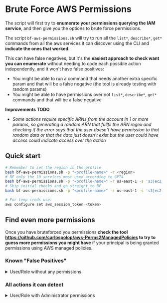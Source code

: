 # Brute Force AWS Permissions

The script will first try to **enumerate your permissions querying the IAM service**, and then give you the options to brute force permissions.

The script `bf-aws-permissions.sh` will try to run all the `list*`, `describe*`, `get*` commands from all the aws services it can discover using the CLI and **indicate the ones that worked**.

This can have false negatives, but it's the **easiest approach to check want you can enumerate** without needing to code each possible action independently, and it won't have false positives:
- You might be able to run a command that needs another extra specific param and that will be a false negative (the tool is already testing with random params)
- You might be able to have permissions over not `list*`, `describe*`, `get*` commands and that will be a false negative

**Improvements TODO**
- *Some actions require specific ARNs from the account in 1 or more params, so generating a random ARN that fullfil the ARN regex and checking if the error says that the user doesn't have permission to that random data or that the data just doesn't exist but the user could have access could indicate access over the action*

## Quick start
```bash
# Remember to set the region in the profile
bash bf-aws-permissions.sh -p "<profile-name>" -r <region>
# BF only the 10 services most used according to GPT4
bash bf-aws-permissions.sh -p "<profile-name>" -r us-east-1 -s 's3|ec2|lambda|rds|sns|sqs|cloudwatch|cloudfront|iam|dynamodb'
# Skip initial checks and go straight to BF
bash bf-aws-permissions.sh -p "<profile-name>" -r us-east-1 -s 's3|ec2|lambda|rds|sns|sqs|cloudwatch|cloudfront|iam|dynamodb' -b

# For temp creds use:
aws configure set aws_session_token <token>
```

## Find even more permissions

Once you have bruteforced you permissions **check the tool https://github.com/carlospolop/aws-Perms2ManagedPolicies to try to guess more permissions you might have** if your principal is being granted permissions using AWS managed policies.

### Known "False Positives"

<details>
<summary>User/Role without any permissions</summary>

This tool detect as valid the following actions using a user/role without any permissions:

- `aws configure list`
- `aws configure list-profiles`
- `aws dynamodb describe-endpoints`
- `aws elasticbeanstalk describe-application-versions`
- `aws elasticbeanstalk describe-applications`
- `aws elasticbeanstalk describe-environments`
- `aws elasticbeanstalk describe-events`
- `aws elasticbeanstalk list-available-solution-stacks`
- `aws elasticbeanstalk list-platform-versions`
- `aws kinesis-video-archived-media get-dash-streaming-session-url`
- `aws kinesis-video-archived-media get-hls-streaming-session-url`
- `aws kinesis-video-archived-media list-fragments`
- `aws kinesis-video-signaling get-ice-server-config`
- `aws route53 get-geo-location`
- `aws route53 list-geo-locations`
- `aws sts get-caller-identity`
- `aws sts get-session-token` (only if a user, not a role)

</details>

### All actions it can detect

<details>
<summary>User/Role with Administrator permissions</summary>

This tool detect as valid the following actions using a user/role with admin permissions:

- `aws accessanalyzer list-analyzers`
- `aws accessanalyzer list-policy-generations`
- `aws account get-contact-information`
- `aws account list-regions`
- `aws acm get-account-configuration`
- `aws acm list-certificates`
- `aws acm-pca list-certificate-authorities`
- `aws amp list-workspaces`
- `aws amplify list-apps`
- `aws amplifybackend list-s3-buckets`
- `aws apigateway get-account`
- `aws apigateway get-api-keys`
- `aws apigateway get-client-certificates`
- `aws apigateway get-domain-names`
- `aws apigateway get-rest-apis`
- `aws apigateway get-sdk-types`
- `aws apigateway get-usage-plans`
- `aws apigateway get-vpc-links`
- `aws apigateway get-usage-plan-keys`
- `aws apigatewayv2 get-apis`
- `aws apigatewayv2 get-domain-names`
- `aws apigatewayv2 get-authorizers`
- `aws apigatewayv2 get-vpc-links`
- `aws appconfig list-applications`
- `aws appconfig list-deployment-strategies`
- `aws appconfig list-extension-associations`
- `aws appconfig list-extensions`
- `aws appfabric list-app-bundles`
- `aws appflow describe-connector-profiles`
- `aws appflow describe-connectors`
- `aws appflow list-connectors`
- `aws appflow list-flows`
- `aws appintegrations list-applications`
- `aws appintegrations list-data-integrations`
- `aws appintegrations list-event-integrations`
- `aws appintegrations list-data-integration-associations`
- `aws appintegrations list-event-integration-associations`
- `aws application-insights list-applications`
- `aws application-insights list-problems`
- `aws appmesh list-meshes`
- `aws apprunner list-auto-scaling-configurations`
- `aws apprunner list-connections`
- `aws apprunner list-observability-configurations`
- `aws apprunner list-services`
- `aws apprunner list-vpc-connectors`
- `aws apprunner list-vpc-ingress-connections`
- `aws appstream describe-app-block-builders`
- `aws appstream describe-app-blocks`
- `aws appstream describe-applications`
- `aws appstream describe-directory-configs`
- `aws appstream describe-fleets`
- `aws appstream describe-image-builders`
- `aws appstream describe-images`
- `aws appstream describe-stacks`
- `aws appstream describe-usage-report-subscriptions`
- `aws appstream describe-sessions`
- `aws appstream list-associated-fleets`
- `aws appstream list-associated-stacks`
- `aws appsync list-domain-names`
- `aws appsync list-graphql-apis`
- `aws arc-zonal-shift list-managed-resources`
- `aws arc-zonal-shift list-zonal-shifts`
- `aws athena list-application-dpu-sizes`
- `aws athena list-capacity-reservations`
- `aws athena list-data-catalogs`
- `aws athena list-engine-versions`
- `aws athena list-named-queries`
- `aws athena list-query-executions`
- `aws athena list-work-groups`
- `aws auditmanager get-account-status`
- `aws autoscaling describe-account-limits`
- `aws autoscaling describe-adjustment-types`
- `aws autoscaling describe-auto-scaling-groups`
- `aws autoscaling describe-auto-scaling-instances`
- `aws autoscaling describe-auto-scaling-notification-types`
- `aws autoscaling describe-launch-configurations`
- `aws autoscaling describe-lifecycle-hook-types`
- `aws autoscaling describe-metric-collection-types`
- `aws autoscaling describe-notification-configurations`
- `aws autoscaling describe-policies`
- `aws autoscaling describe-lifecycle-hooks`
- `aws autoscaling describe-scaling-activities`
- `aws autoscaling describe-scaling-process-types`
- `aws autoscaling describe-scheduled-actions`
- `aws autoscaling describe-tags`
- `aws autoscaling describe-termination-policy-types`
- `aws autoscaling-plans describe-scaling-plans`
- `aws backup describe-global-settings`
- `aws backup describe-region-settings`
- `aws backup get-supported-resource-types`
- `aws backup list-backup-jobs`
- `aws backup list-backup-plan-templates`
- `aws backup list-backup-plans`
- `aws backup list-backup-vaults`
- `aws backup list-copy-jobs`
- `aws backup list-frameworks`
- `aws backup list-legal-holds`
- `aws backup list-protected-resources`
- `aws backup list-report-jobs`
- `aws backup list-report-plans`
- `aws backup list-restore-jobs`
- `aws backup-gateway list-gateways`
- `aws backup-gateway list-hypervisors`
- `aws backup-gateway list-virtual-machines`
- `aws batch describe-compute-environments`
- `aws batch describe-job-definitions`
- `aws batch describe-job-queues`
- `aws batch list-scheduling-policies`
- `aws batch describe-jobs`
- `aws bedrock get-model-invocation-logging-configuration`
- `aws bedrock list-custom-models`
- `aws bedrock list-foundation-models`
- `aws bedrock list-model-customization-jobs`
- `aws bedrock list-provisioned-model-throughputs`
- `aws billingconductor list-account-associations`
- `aws billingconductor list-billing-group-cost-reports`
- `aws billingconductor list-billing-groups`
- `aws billingconductor list-custom-line-items`
- `aws billingconductor list-pricing-plans`
- `aws billingconductor list-pricing-rules`
- `aws ce get-anomaly-monitors`
- `aws ce get-anomaly-subscriptions`
- `aws ce list-cost-allocation-tags`
- `aws ce list-cost-category-definitions`
- `aws ce list-savings-plans-purchase-recommendation-generation`
- `aws chime get-global-settings`
- `aws chime get-phone-number-settings`
- `aws chime list-accounts`
- `aws chime list-phone-number-orders`
- `aws chime list-phone-numbers`
- `aws chime-sdk-identity list-app-instances`
- `aws chime-sdk-media-pipelines list-media-capture-pipelines`
- `aws chime-sdk-media-pipelines list-media-insights-pipeline-configurations`
- `aws chime-sdk-media-pipelines list-media-pipeline-kinesis-video-stream-pools`
- `aws chime-sdk-media-pipelines list-media-pipelines`
- `aws chime-sdk-messaging get-messaging-session-endpoint`
- `aws chime-sdk-voice get-global-settings`
- `aws chime-sdk-voice get-phone-number-settings`
- `aws chime-sdk-voice get-voice-connector-logging-configuration`
- `aws chime-sdk-voice list-available-voice-connector-regions`
- `aws chime-sdk-voice list-phone-number-orders`
- `aws chime-sdk-voice list-phone-numbers`
- `aws chime-sdk-voice list-sip-media-applications`
- `aws chime-sdk-voice list-sip-rules`
- `aws chime-sdk-voice list-voice-connector-groups`
- `aws chime-sdk-voice list-voice-connectors`
- `aws chime-sdk-voice list-voice-profile-domains`
- `aws cleanrooms list-collaborations`
- `aws cleanrooms list-configured-tables`
- `aws cleanrooms list-memberships`
- `aws cloud9 describe-environment-memberships`
- `aws cloud9 list-environments`
- `aws cloudcontrol list-resource-requests`
- `aws clouddirectory list-development-schema-arns`
- `aws clouddirectory list-directories`
- `aws clouddirectory list-managed-schema-arns`
- `aws clouddirectory list-published-schema-arns`
- `aws cloudformation describe-account-limits`
- `aws cloudformation describe-organizations-access`
- `aws cloudformation describe-stacks`
- `aws cloudformation list-exports`
- `aws cloudformation list-stack-sets`
- `aws cloudformation list-stacks`
- `aws cloudformation list-types`
- `aws cloudfront list-cache-policies`
- `aws cloudfront list-cloud-front-origin-access-identities`
- `aws cloudfront list-continuous-deployment-policies`
- `aws cloudfront list-distributions`
- `aws cloudfront list-field-level-encryption-configs`
- `aws cloudfront list-field-level-encryption-profiles`
- `aws cloudfront list-functions`
- `aws cloudfront list-key-groups`
- `aws cloudfront list-distributions-by-web-acl-id`
- `aws cloudfront list-origin-access-controls`
- `aws cloudfront list-origin-request-policies`
- `aws cloudfront list-public-keys`
- `aws cloudfront list-realtime-log-configs`
- `aws cloudfront list-response-headers-policies`
- `aws cloudfront list-streaming-distributions`
- `aws cloudhsmv2 describe-backups`
- `aws cloudhsmv2 describe-clusters`
- `aws cloudsearch describe-domains`
- `aws cloudsearch list-domain-names`
- `aws cloudtrail describe-trails`
- `aws cloudtrail list-channels`
- `aws cloudtrail list-event-data-stores`
- `aws cloudtrail list-imports`
- `aws cloudtrail list-public-keys`
- `aws cloudtrail list-trails`
- `aws cloudwatch describe-alarm-history`
- `aws cloudwatch describe-alarms`
- `aws cloudwatch describe-anomaly-detectors`
- `aws cloudwatch describe-insight-rules`
- `aws cloudwatch list-dashboards`
- `aws cloudwatch describe-alarms-for-metric`
- `aws cloudwatch list-metric-streams`
- `aws cloudwatch list-metrics`
- `aws codeartifact list-domains`
- `aws codeartifact list-repositories`
- `aws codebuild list-build-batches`
- `aws codebuild list-builds`
- `aws codebuild list-curated-environment-images`
- `aws codebuild list-projects`
- `aws codebuild list-report-groups`
- `aws codebuild list-reports`
- `aws codebuild list-shared-projects`
- `aws codebuild list-shared-report-groups`
- `aws codebuild list-source-credentials`
- `aws codecommit list-approval-rule-templates`
- `aws codecommit list-repositories`
- `aws codeguru-reviewer list-repository-associations`
- `aws codeguru-security get-account-configuration`
- `aws codeguru-security list-scans`
- `aws codeguruprofiler get-findings-report-account-summary`
- `aws codeguruprofiler list-profiling-groups`
- `aws codepipeline list-action-types`
- `aws codepipeline list-pipelines`
- `aws codepipeline list-webhooks`
- `aws codestar list-projects`
- `aws codestar list-user-profiles`
- `aws codestar-connections list-connections`
- `aws codestar-connections list-hosts`
- `aws codestar-notifications list-notification-rules`
- `aws codestar-notifications list-event-types`
- `aws codestar-notifications list-targets`
- `aws cognito-idp describe-user-pool-domain`
- `aws cognito-sync list-identity-pool-usage`
- `aws comprehend list-document-classification-jobs`
- `aws comprehend list-document-classifier-summaries`
- `aws comprehend list-document-classifiers`
- `aws comprehend list-dominant-language-detection-jobs`
- `aws comprehend list-endpoints`
- `aws comprehend list-entities-detection-jobs`
- `aws comprehend list-entity-recognizer-summaries`
- `aws comprehend list-entity-recognizers`
- `aws comprehend list-events-detection-jobs`
- `aws comprehend list-flywheels`
- `aws comprehend list-key-phrases-detection-jobs`
- `aws comprehend list-pii-entities-detection-jobs`
- `aws comprehend list-sentiment-detection-jobs`
- `aws comprehend list-targeted-sentiment-detection-jobs`
- `aws comprehend list-topics-detection-jobs`
- `aws comprehendmedical list-entities-detection-v2-jobs`
- `aws comprehendmedical list-icd10-cm-inference-jobs`
- `aws comprehendmedical list-phi-detection-jobs`
- `aws comprehendmedical list-rx-norm-inference-jobs`
- `aws comprehendmedical list-snomedct-inference-jobs`
- `aws compute-optimizer get-enrollment-status`
- `aws configservice describe-aggregation-authorizations`
- `aws configservice describe-compliance-by-config-rule`
- `aws configservice describe-config-rule-evaluation-status`
- `aws configservice describe-config-rules`
- `aws configservice describe-configuration-aggregators`
- `aws configservice describe-configuration-recorder-status`
- `aws configservice describe-configuration-recorders`
- `aws configservice describe-conformance-pack-status`
- `aws configservice describe-conformance-packs`
- `aws configservice describe-delivery-channel-status`
- `aws configservice describe-delivery-channels`
- `aws configservice describe-organization-config-rule-statuses`
- `aws configservice describe-organization-config-rules`
- `aws configservice describe-organization-conformance-pack-statuses`
- `aws configservice describe-compliance-by-resource`
- `aws configservice describe-organization-conformance-packs`
- `aws configservice describe-pending-aggregation-requests`
- `aws configservice describe-retention-configurations`
- `aws configservice describe-remediation-configurations`
- `aws configservice get-compliance-summary-by-config-rule`
- `aws configservice get-compliance-summary-by-resource-type`
- `aws configservice get-discovered-resource-counts`
- `aws configservice get-status`
- `aws configservice list-conformance-pack-compliance-scores`
- `aws configservice list-resource-evaluations`
- `aws configservice list-stored-queries`
- `aws configservice list-discovered-resources`
- `aws configure list`
- `aws configure list-profiles`
- `aws connect list-instances`
- `aws connect list-phone-numbers-v2`
- `aws connect list-default-vocabularies`
- `aws connect list-traffic-distribution-groups`
- `aws connectcampaigns list-campaigns`
- `aws connectcampaigns get-campaign-state-batch`
- `aws connectcases list-domains`
- `aws cur describe-report-definitions`
- `aws customer-profiles list-domains`
- `aws customer-profiles list-profile-object-type-templates`
- `aws customer-profiles list-account-integrations`
- `aws databrew list-datasets`
- `aws databrew list-jobs`
- `aws databrew list-projects`
- `aws databrew list-recipes`
- `aws databrew list-rulesets`
- `aws databrew list-schedules`
- `aws databrew list-recipe-versions`
- `aws dataexchange list-data-sets`
- `aws dataexchange list-event-actions`
- `aws dataexchange list-jobs`
- `aws datapipeline list-pipelines`
- `aws datasync list-agents`
- `aws datasync list-discovery-jobs`
- `aws datasync list-locations`
- `aws datasync list-storage-systems`
- `aws datasync list-task-executions`
- `aws datasync list-tasks`
- `aws datazone list-domains`
- `aws dax describe-clusters`
- `aws dax describe-default-parameters`
- `aws dax describe-events`
- `aws dax describe-parameter-groups`
- `aws dax describe-subnet-groups`
- `aws deploy list-applications`
- `aws deploy list-deployment-configs`
- `aws deploy list-deployments`
- `aws deploy list-git-hub-account-token-names`
- `aws deploy list-on-premises-instances`
- `aws detective list-graphs`
- `aws detective list-invitations`
- `aws detective list-organization-admin-accounts`
- `aws devops-guru describe-account-health`
- `aws devops-guru list-monitored-resources`
- `aws devops-guru list-notification-channels`
- `aws devops-guru list-recommendations`
- `aws directconnect describe-connections`
- `aws directconnect describe-customer-metadata`
- `aws directconnect describe-direct-connect-gateway-association-proposals`
- `aws directconnect describe-direct-connect-gateways`
- `aws directconnect describe-lags`
- `aws directconnect describe-locations`
- `aws directconnect describe-virtual-gateways`
- `aws directconnect describe-virtual-interfaces`
- `aws directconnect list-virtual-interface-test-history`
- `aws discovery describe-agents`
- `aws discovery describe-continuous-exports`
- `aws discovery describe-export-tasks`
- `aws discovery describe-import-tasks`
- `aws discovery describe-tags`
- `aws discovery get-discovery-summary`
- `aws dlm get-lifecycle-policies`
- `aws discovery list-server-neighbors`
- `aws dms describe-account-attributes`
- `aws dms describe-applicable-individual-assessments`
- `aws dms describe-certificates`
- `aws dms describe-connections`
- `aws dms describe-data-providers`
- `aws dms describe-endpoint-types`
- `aws dms describe-endpoints`
- `aws dms describe-engine-versions`
- `aws dms describe-event-categories`
- `aws dms describe-event-subscriptions`
- `aws dms describe-events`
- `aws dms describe-fleet-advisor-collectors`
- `aws dms describe-fleet-advisor-databases`
- `aws dms describe-fleet-advisor-lsa-analysis`
- `aws dms describe-fleet-advisor-schema-object-summary`
- `aws dms describe-fleet-advisor-schemas`
- `aws dms describe-instance-profiles`
- `aws dms describe-migration-projects`
- `aws dms describe-pending-maintenance-actions`
- `aws dms describe-recommendation-limitations`
- `aws dms describe-recommendations`
- `aws dms describe-replication-configs`
- `aws dms describe-orderable-replication-instances`
- `aws dms describe-replication-instances`
- `aws dms describe-replication-subnet-groups`
- `aws dms describe-replication-task-assessment-runs`
- `aws dms describe-replication-task-individual-assessments`
- `aws dms describe-replication-tasks`
- `aws dms describe-replications`
- `aws docdb describe-certificates`
- `aws docdb describe-db-cluster-parameter-groups`
- `aws docdb describe-db-cluster-snapshots`
- `aws docdb describe-db-clusters`
- `aws docdb describe-db-instances`
- `aws docdb describe-db-subnet-groups`
- `aws docdb describe-event-categories`
- `aws docdb describe-event-subscriptions`
- `aws docdb describe-events`
- `aws docdb describe-global-clusters`
- `aws docdb describe-pending-maintenance-actions`
- `aws docdb-elastic list-cluster-snapshots`
- `aws docdb-elastic list-clusters`
- `aws docdb describe-db-engine-versions`
- `aws ds describe-directories`
- `aws ds describe-event-topics`
- `aws ds describe-snapshots`
- `aws ds describe-trusts`
- `aws ds get-directory-limits`
- `aws ds list-log-subscriptions`
- `aws dynamodb describe-endpoints`
- `aws dynamodb describe-limits`
- `aws dynamodb list-backups`
- `aws dynamodb list-contributor-insights`
- `aws dynamodb list-exports`
- `aws dynamodb list-global-tables`
- `aws dynamodb list-imports`
- `aws dynamodb list-tables`
- `aws dynamodbstreams list-streams`
- `aws ec2 describe-account-attributes`
- `aws ec2 describe-address-transfers`
- `aws ec2 describe-addresses`
- `aws ec2 describe-addresses-attribute`
- `aws ec2 describe-aggregate-id-format`
- `aws ec2 describe-availability-zones`
- `aws ec2 describe-aws-network-performance-metric-subscriptions`
- `aws ec2 describe-bundle-tasks`
- `aws ec2 describe-capacity-reservation-fleets`
- `aws ec2 describe-capacity-reservations`
- `aws ec2 describe-carrier-gateways`
- `aws ec2 describe-classic-link-instances`
- `aws ec2 describe-client-vpn-endpoints`
- `aws ec2 describe-coip-pools`
- `aws ec2 describe-conversion-tasks`
- `aws ec2 describe-customer-gateways`
- `aws ec2 describe-dhcp-options`
- `aws ec2 describe-egress-only-internet-gateways`
- `aws ec2 describe-export-image-tasks`
- `aws ec2 describe-export-tasks`
- `aws ec2 describe-fast-launch-images`
- `aws ec2 describe-fast-snapshot-restores`
- `aws ec2 describe-fleets`
- `aws ec2 describe-flow-logs`
- `aws ec2 describe-host-reservations`
- `aws ec2 describe-hosts`
- `aws ec2 describe-iam-instance-profile-associations`
- `aws ec2 describe-id-format`
- `aws ec2 describe-host-reservation-offerings`
- `aws ec2 describe-import-image-tasks`
- `aws ec2 describe-import-snapshot-tasks`
- `aws ec2 describe-instance-connect-endpoints`
- `aws ec2 describe-instance-credit-specifications`
- `aws ec2 describe-instance-event-notification-attributes`
- `aws ec2 describe-instance-event-windows`
- `aws ec2 describe-instance-status`
- `aws ec2 describe-instances`
- `aws ec2 describe-internet-gateways`
- `aws ec2 describe-ipam-pools`
- `aws ec2 describe-instance-type-offerings`
- `aws ec2 describe-ipam-resource-discoveries`
- `aws ec2 describe-ipam-resource-discovery-associations`
- `aws ec2 describe-ipam-scopes`
- `aws ec2 describe-ipams`
- `aws ec2 describe-ipv6-pools`
- `aws ec2 describe-key-pairs`
- `aws ec2 describe-launch-templates`
- `aws ec2 describe-local-gateway-route-table-virtual-interface-group-associations`
- `aws ec2 describe-local-gateway-route-table-vpc-associations`
- `aws ec2 describe-local-gateway-route-tables`
- `aws ec2 describe-local-gateway-virtual-interface-groups`
- `aws ec2 describe-local-gateway-virtual-interfaces`
- `aws ec2 describe-local-gateways`
- `aws ec2 describe-managed-prefix-lists`
- `aws ec2 describe-moving-addresses`
- `aws ec2 describe-nat-gateways`
- `aws ec2 describe-network-acls`
- `aws ec2 describe-network-insights-access-scope-analyses`
- `aws ec2 describe-network-insights-access-scopes`
- `aws ec2 describe-network-insights-analyses`
- `aws ec2 describe-network-insights-paths`
- `aws ec2 describe-network-interface-permissions`
- `aws ec2 describe-network-interfaces`
- `aws ec2 describe-placement-groups`
- `aws ec2 describe-prefix-lists`
- `aws ec2 describe-principal-id-format`
- `aws ec2 describe-public-ipv4-pools`
- `aws ec2 describe-fpga-images`
- `aws ec2 describe-regions`
- `aws ec2 describe-reserved-instances`
- `aws ec2 describe-replace-root-volume-tasks`
- `aws ec2 describe-reserved-instances-modifications`
- `aws ec2 describe-route-tables`
- `aws ec2 describe-instance-types`
- `aws ec2 describe-scheduled-instances`
- `aws ec2 describe-security-groups`
- `aws ec2 describe-security-group-rules`
- `aws ec2 describe-snapshot-tier-status`
- `aws ec2 describe-spot-fleet-requests`
- `aws ec2 describe-spot-instance-requests`
- `aws ec2 describe-store-image-tasks`
- `aws ec2 describe-subnets`
- `aws ec2 describe-tags`
- `aws ec2 describe-traffic-mirror-filters`
- `aws ec2 describe-traffic-mirror-sessions`
- `aws ec2 describe-traffic-mirror-targets`
- `aws ec2 describe-transit-gateway-attachments`
- `aws ec2 describe-transit-gateway-connect-peers`
- `aws ec2 describe-transit-gateway-connects`
- `aws ec2 describe-transit-gateway-multicast-domains`
- `aws ec2 describe-transit-gateway-peering-attachments`
- `aws ec2 describe-transit-gateway-policy-tables`
- `aws ec2 describe-transit-gateway-route-table-announcements`
- `aws ec2 describe-transit-gateway-route-tables`
- `aws ec2 describe-transit-gateway-vpc-attachments`
- `aws ec2 describe-transit-gateways`
- `aws ec2 describe-verified-access-endpoints`
- `aws ec2 describe-verified-access-groups`
- `aws ec2 describe-verified-access-instance-logging-configurations`
- `aws ec2 describe-verified-access-instances`
- `aws ec2 describe-verified-access-trust-providers`
- `aws ec2 describe-volume-status`
- `aws ec2 describe-volumes`
- `aws ec2 describe-volumes-modifications`
- `aws ec2 describe-vpc-classic-link`
- `aws ec2 describe-vpc-classic-link-dns-support`
- `aws ec2 describe-vpc-endpoint-connection-notifications`
- `aws ec2 describe-vpc-endpoint-connections`
- `aws ec2 describe-vpc-endpoint-service-configurations`
- `aws ec2 describe-vpc-endpoints`
- `aws ec2 describe-vpc-peering-connections`
- `aws ec2 describe-vpcs`
- `aws ec2 describe-vpn-connections`
- `aws ec2 describe-vpn-gateways`
- `aws ec2 get-ebs-default-kms-key-id`
- `aws ec2 get-ebs-encryption-by-default`
- `aws ec2 get-image-block-public-access-state`
- `aws ec2 describe-vpc-endpoint-services`
- `aws ec2 get-serial-console-access-status`
- `aws ec2 get-vpn-connection-device-types`
- `aws ec2 list-images-in-recycle-bin`
- `aws ec2 list-snapshots-in-recycle-bin`
- `aws ecr describe-pull-through-cache-rules`
- `aws ecr describe-registry`
- `aws ecr describe-repositories`
- `aws ecr get-authorization-token`
- `aws ecr get-login-password`
- `aws ecr get-registry-scanning-configuration`
- `aws ecr-public describe-registries`
- `aws ecr-public describe-repositories`
- `aws ecr-public get-authorization-token`
- `aws ecr-public get-login-password`
- `aws ecr-public get-registry-catalog-data`
- `aws ecs describe-capacity-providers`
- `aws ecs describe-clusters`
- `aws ecs list-account-settings`
- `aws ecs list-clusters`
- `aws ecs list-task-definition-families`
- `aws ecs list-task-definitions`
- `aws efs describe-access-points`
- `aws efs describe-account-preferences`
- `aws efs describe-file-systems`
- `aws eks describe-addon-versions`
- `aws eks list-clusters`
- `aws elastic-inference describe-accelerator-types`
- `aws elastic-inference describe-accelerators`
- `aws elasticache describe-cache-clusters`
- `aws elasticache describe-cache-engine-versions`
- `aws elasticache describe-cache-parameter-groups`
- `aws elasticache describe-cache-subnet-groups`
- `aws elasticache describe-events`
- `aws elasticache describe-global-replication-groups`
- `aws elasticache describe-replication-groups`
- `aws elasticache describe-reserved-cache-nodes`
- `aws elasticache describe-service-updates`
- `aws elasticache describe-snapshots`
- `aws elasticache describe-update-actions`
- `aws elasticache describe-user-groups`
- `aws elasticache describe-users`
- `aws elasticbeanstalk describe-account-attributes`
- `aws elasticbeanstalk describe-application-versions`
- `aws elasticbeanstalk describe-applications`
- `aws elasticbeanstalk describe-environments`
- `aws elasticbeanstalk describe-events`
- `aws elasticache describe-reserved-cache-nodes-offerings`
- `aws elasticbeanstalk list-available-solution-stacks`
- `aws elasticbeanstalk list-platform-branches`
- `aws elasticbeanstalk list-platform-versions`
- `aws elastictranscoder list-pipelines`
- `aws elastictranscoder list-presets`
- `aws elb describe-account-limits`
- `aws elb describe-load-balancer-policy-types`
- `aws elb describe-load-balancers`
- `aws elb describe-load-balancer-policies`
- `aws elbv2 describe-account-limits`
- `aws elbv2 describe-load-balancers`
- `aws elbv2 describe-ssl-policies`
- `aws elbv2 describe-target-groups`
- `aws emr get-block-public-access-configuration`
- `aws emr list-clusters`
- `aws emr list-notebook-executions`
- `aws emr list-release-labels`
- `aws emr list-security-configurations`
- `aws emr list-studio-session-mappings`
- `aws emr list-studios`
- `aws emr-containers list-job-templates`
- `aws emr-containers list-virtual-clusters`
- `aws emr-serverless list-applications`
- `aws entityresolution list-id-mapping-workflows`
- `aws entityresolution list-matching-workflows`
- `aws entityresolution list-provider-services`
- `aws entityresolution list-schema-mappings`
- `aws es describe-inbound-cross-cluster-search-connections`
- `aws es describe-outbound-cross-cluster-search-connections`
- `aws es describe-packages`
- `aws es describe-reserved-elasticsearch-instances`
- `aws es get-compatible-elasticsearch-versions`
- `aws es list-domain-names`
- `aws es describe-reserved-elasticsearch-instance-offerings`
- `aws es list-elasticsearch-versions`
- `aws es list-vpc-endpoints`
- `aws events describe-event-bus`
- `aws events list-api-destinations`
- `aws events list-archives`
- `aws events list-connections`
- `aws events list-endpoints`
- `aws events list-event-buses`
- `aws events list-event-sources`
- `aws events list-replays`
- `aws events list-rules`
- `aws evidently list-projects`
- `aws evidently list-segments`
- `aws evidently list-experiments`
- `aws evidently list-features`
- `aws evidently list-launches`
- `aws finspace list-environments`
- `aws finspace list-kx-environments`
- `aws firehose list-delivery-streams`
- `aws fis list-actions`
- `aws fis list-experiment-templates`
- `aws fis list-experiments`
- `aws fis list-target-resource-types`
- `aws forecast list-dataset-groups`
- `aws forecast list-dataset-import-jobs`
- `aws forecast list-datasets`
- `aws forecast list-explainabilities`
- `aws forecast list-explainability-exports`
- `aws forecast list-forecast-export-jobs`
- `aws forecast list-forecasts`
- `aws forecast list-monitors`
- `aws forecast list-predictor-backtest-export-jobs`
- `aws forecast list-predictors`
- `aws forecast list-what-if-analyses`
- `aws forecast list-what-if-forecast-exports`
- `aws forecast list-what-if-forecasts`
- `aws frauddetector describe-model-versions`
- `aws frauddetector get-batch-import-jobs`
- `aws frauddetector get-batch-prediction-jobs`
- `aws frauddetector get-detectors`
- `aws frauddetector get-entity-types`
- `aws frauddetector get-event-types`
- `aws frauddetector get-external-models`
- `aws frauddetector get-kms-encryption-key`
- `aws frauddetector get-labels`
- `aws frauddetector get-lists-metadata`
- `aws frauddetector get-models`
- `aws frauddetector get-outcomes`
- `aws frauddetector get-variables`
- `aws frauddetector list-event-predictions`
- `aws fsx describe-backups`
- `aws fsx describe-data-repository-associations`
- `aws fsx describe-data-repository-tasks`
- `aws fsx describe-file-caches`
- `aws fsx describe-file-systems`
- `aws fsx describe-snapshots`
- `aws fsx describe-storage-virtual-machines`
- `aws fsx describe-volumes`
- `aws gamelift describe-ec2-instance-limits`
- `aws gamelift describe-fleet-attributes`
- `aws gamelift describe-fleet-capacity`
- `aws gamelift describe-fleet-utilization`
- `aws gamelift describe-game-session-queues`
- `aws gamelift describe-matchmaking-configurations`
- `aws gamelift describe-matchmaking-rule-sets`
- `aws gamelift describe-vpc-peering-authorizations`
- `aws gamelift describe-vpc-peering-connections`
- `aws gamelift list-aliases`
- `aws gamelift list-builds`
- `aws gamelift list-fleets`
- `aws gamelift list-game-server-groups`
- `aws gamelift list-locations`
- `aws gamelift list-scripts`
- `aws glue get-catalog-import-status`
- `aws glue get-classifiers`
- `aws glue get-connections`
- `aws glue get-crawler-metrics`
- `aws glue get-crawlers`
- `aws glue get-data-catalog-encryption-settings`
- `aws glue get-databases`
- `aws glue get-dev-endpoints`
- `aws glue get-jobs`
- `aws glue get-ml-transforms`
- `aws glue get-resource-policies`
- `aws glue get-security-configurations`
- `aws glue get-triggers`
- `aws glue list-blueprints`
- `aws glue list-crawlers`
- `aws glue list-custom-entity-types`
- `aws glue get-user-defined-functions`
- `aws glue list-data-quality-results`
- `aws glue list-data-quality-rule-recommendation-runs`
- `aws glue list-data-quality-ruleset-evaluation-runs`
- `aws glue list-data-quality-rulesets`
- `aws glue list-dev-endpoints`
- `aws glue list-jobs`
- `aws glue list-ml-transforms`
- `aws glue list-registries`
- `aws glue list-schemas`
- `aws glue list-sessions`
- `aws glue list-triggers`
- `aws glue list-workflows`
- `aws grafana list-versions`
- `aws grafana list-workspaces`
- `aws greengrass get-group-certificate-configuration`
- `aws greengrass list-bulk-deployments`
- `aws greengrass list-connector-definitions`
- `aws greengrass list-core-definitions`
- `aws greengrass list-bulk-deployment-detailed-reports`
- `aws greengrass list-device-definitions`
- `aws greengrass list-function-definitions`
- `aws greengrass list-deployments`
- `aws greengrass list-groups`
- `aws greengrass list-logger-definitions`
- `aws greengrass list-resource-definitions`
- `aws greengrass list-subscription-definitions`
- `aws greengrassv2 list-components`
- `aws greengrassv2 list-core-devices`
- `aws greengrassv2 list-deployments`
- `aws greengrassv2 list-client-devices-associated-with-core-device`
- `aws greengrassv2 list-effective-deployments`
- `aws greengrassv2 list-installed-components`
- `aws groundstation list-configs`
- `aws groundstation list-dataflow-endpoint-groups`
- `aws groundstation list-ground-stations`
- `aws groundstation list-mission-profiles`
- `aws groundstation list-satellites`
- `aws guardduty get-invitations-count`
- `aws guardduty list-detectors`
- `aws guardduty list-invitations`
- `aws guardduty list-organization-admin-accounts`
- `aws healthlake list-fhir-datastores`
- `aws iam get-account-summary`
- `aws iam get-user`
- `aws iam list-access-keys`
- `aws iam list-account-aliases`
- `aws iam get-account-authorization-details`
- `aws iam list-groups`
- `aws iam list-instance-profiles`
- `aws iam list-mfa-devices`
- `aws iam list-open-id-connect-providers`
- `aws iam list-roles`
- `aws iam list-saml-providers`
- `aws iam list-policies`
- `aws iam list-server-certificates`
- `aws iam list-service-specific-credentials`
- `aws iam list-signing-certificates`
- `aws iam list-ssh-public-keys`
- `aws iam list-users`
- `aws iam list-virtual-mfa-devices`
- `aws imagebuilder list-components`
- `aws imagebuilder list-container-recipes`
- `aws imagebuilder list-distribution-configurations`
- `aws imagebuilder list-image-pipelines`
- `aws imagebuilder list-image-recipes`
- `aws imagebuilder list-image-scan-finding-aggregations`
- `aws imagebuilder list-image-scan-findings`
- `aws imagebuilder list-images`
- `aws imagebuilder list-infrastructure-configurations`
- `aws inspector describe-cross-account-access-role`
- `aws inspector describe-assessment-runs`
- `aws inspector describe-assessment-targets`
- `aws inspector describe-assessment-templates`
- `aws inspector describe-exclusions`
- `aws inspector describe-findings`
- `aws inspector describe-resource-groups`
- `aws inspector list-assessment-runs`
- `aws inspector describe-rules-packages`
- `aws inspector list-assessment-targets`
- `aws inspector list-assessment-templates`
- `aws inspector list-event-subscriptions`
- `aws inspector list-rules-packages`
- `aws inspector list-findings`
- `aws inspector2 get-ec2-deep-inspection-configuration`
- `aws inspector2 list-account-permissions`
- `aws inspector2 list-coverage`
- `aws inspector2 list-coverage-statistics`
- `aws inspector2 list-delegated-admin-accounts`
- `aws inspector2 list-filters`
- `aws inspector2 list-findings`
- `aws inspector2 list-members`
- `aws inspector2 list-usage-totals`
- `aws internetmonitor list-monitors`
- `aws internetmonitor list-health-events`
- `aws iot describe-account-audit-configuration`
- `aws iot describe-endpoint`
- `aws iot describe-event-configurations`
- `aws iot get-behavior-model-training-summaries`
- `aws iot get-indexing-configuration`
- `aws iot get-package-configuration`
- `aws iot get-registration-code`
- `aws iot list-active-violations`
- `aws iot list-audit-suppressions`
- `aws iot list-authorizers`
- `aws iot list-billing-groups`
- `aws iot list-ca-certificates`
- `aws iot list-certificates`
- `aws iot list-custom-metrics`
- `aws iot list-dimensions`
- `aws iot list-domain-configurations`
- `aws iot list-fleet-metrics`
- `aws iot list-indices`
- `aws iot list-job-templates`
- `aws iot list-jobs`
- `aws iot list-managed-job-templates`
- `aws iot list-mitigation-actions`
- `aws iot list-job-executions-for-thing`
- `aws iot list-ota-updates`
- `aws iot list-outgoing-certificates`
- `aws iot list-packages`
- `aws iot list-policies`
- `aws iot list-package-versions`
- `aws iot list-provisioning-templates`
- `aws iot list-role-aliases`
- `aws iot list-scheduled-audits`
- `aws iot list-security-profiles`
- `aws iot list-streams`
- `aws iot list-thing-groups`
- `aws iot list-thing-registration-tasks`
- `aws iot list-thing-types`
- `aws iot list-things`
- `aws iot list-topic-rule-destinations`
- `aws iot list-topic-rules`
- `aws iot-data list-retained-messages`
- `aws iot-data list-named-shadows-for-thing`
- `aws iotanalytics list-channels`
- `aws iotanalytics list-datasets`
- `aws iotanalytics list-datastores`
- `aws iotanalytics list-pipelines`
- `aws iotdeviceadvisor get-endpoint`
- `aws iotdeviceadvisor list-suite-definitions`
- `aws iotdeviceadvisor list-suite-runs`
- `aws iotevents list-alarm-models`
- `aws iotevents list-detector-models`
- `aws iotevents list-inputs`
- `aws iotfleethub list-applications`
- `aws iotfleetwise get-encryption-configuration`
- `aws iotfleetwise get-logging-options`
- `aws iotfleetwise list-campaigns`
- `aws iotfleetwise list-decoder-manifests`
- `aws iotfleetwise list-fleets`
- `aws iotfleetwise list-model-manifests`
- `aws iotfleetwise list-signal-catalogs`
- `aws iotfleetwise list-vehicles`
- `aws iotsecuretunneling list-tunnels`
- `aws iotsitewise describe-default-encryption-configuration`
- `aws iotsitewise describe-logging-options`
- `aws iotsitewise describe-storage-configuration`
- `aws iotsitewise list-asset-models`
- `aws iotsitewise list-bulk-import-jobs`
- `aws iotsitewise list-gateways`
- `aws iotsitewise list-portals`
- `aws iotsitewise list-time-series`
- `aws iottwinmaker get-pricing-plan`
- `aws iottwinmaker list-workspaces`
- `aws iottwinmaker list-sync-jobs`
- `aws iotwireless get-event-configuration-by-resource-types`
- `aws iotwireless get-log-levels-by-resource-types`
- `aws iotwireless get-service-endpoint`
- `aws iotwireless list-destinations`
- `aws iotwireless list-device-profiles`
- `aws iotwireless list-fuota-tasks`
- `aws iotwireless list-multicast-groups`
- `aws iotwireless list-network-analyzer-configurations`
- `aws iotwireless list-partner-accounts`
- `aws iotwireless list-service-profiles`
- `aws iotwireless list-wireless-device-import-tasks`
- `aws iotwireless list-wireless-devices`
- `aws iotwireless list-wireless-gateway-task-definitions`
- `aws iotwireless list-wireless-gateways`
- `aws ivs list-channels`
- `aws ivs list-playback-key-pairs`
- `aws ivs list-recording-configurations`
- `aws ivs list-streams`
- `aws ivs-realtime list-stages`
- `aws ivschat list-logging-configurations`
- `aws ivschat list-rooms`
- `aws kafka get-compatible-kafka-versions`
- `aws kafka list-clusters`
- `aws kafka list-clusters-v2`
- `aws kafka list-configurations`
- `aws kafka list-kafka-versions`
- `aws kafka list-replicators`
- `aws kafka list-vpc-connections`
- `aws kafkaconnect list-connectors`
- `aws kafkaconnect list-custom-plugins`
- `aws kafkaconnect list-worker-configurations`
- `aws kendra list-indices`
- `aws kendra-ranking list-rescore-execution-plans`
- `aws keyspaces list-keyspaces`
- `aws keyspaces list-tables`
- `aws kinesis describe-limits`
- `aws kinesis list-streams`
- `aws kinesis-video-archived-media get-dash-streaming-session-url`
- `aws kinesis-video-archived-media get-hls-streaming-session-url`
- `aws kinesis-video-archived-media list-fragments`
- `aws kinesis-video-signaling get-ice-server-config`
- `aws kinesisanalytics list-applications`
- `aws kinesisanalyticsv2 list-applications`
- `aws kinesisvideo list-signaling-channels`
- `aws kinesisvideo list-streams`
- `aws kms describe-custom-key-stores`
- `aws kms list-aliases`
- `aws kms list-keys`
- `aws lakeformation get-data-lake-settings`
- `aws lakeformation list-data-cells-filter`
- `aws lakeformation list-lf-tags`
- `aws lakeformation list-permissions`
- `aws lakeformation list-resources`
- `aws lakeformation list-transactions`
- `aws lakeformation list-table-storage-optimizers`
- `aws lambda get-account-settings`
- `aws lambda list-code-signing-configs`
- `aws lambda list-event-source-mappings`
- `aws lambda list-functions`
- `aws lambda list-layers`
- `aws lambda list-layer-versions`
- `aws lex-models get-bots`
- `aws lex-models get-bot-aliases`
- `aws lex-models get-builtin-intents`
- `aws lex-models get-builtin-slot-types`
- `aws lex-models get-bot-versions`
- `aws lex-models get-intents`
- `aws lex-models get-bot-channel-associations`
- `aws lex-models get-migrations`
- `aws lex-models get-slot-types`
- `aws lex-models get-intent-versions`
- `aws lex-models get-slot-type-versions`
- `aws lexv2-models list-bots`
- `aws lexv2-models list-exports`
- `aws lexv2-models list-imports`
- `aws lexv2-models list-test-executions`
- `aws lexv2-models list-test-sets`
- `aws license-manager-linux-subscriptions get-service-settings`
- `aws lightsail get-active-names`
- `aws lightsail get-alarms`
- `aws lightsail get-blueprints`
- `aws lightsail get-bucket-bundles`
- `aws lightsail get-buckets`
- `aws lightsail get-bundles`
- `aws lightsail get-certificates`
- `aws lightsail get-cloud-formation-stack-records`
- `aws lightsail get-contact-methods`
- `aws lightsail get-container-api-metadata`
- `aws lightsail get-container-service-powers`
- `aws lightsail get-container-services`
- `aws lightsail get-disk-snapshots`
- `aws lightsail get-disks`
- `aws lightsail get-distribution-bundles`
- `aws lightsail get-distributions`
- `aws lightsail get-domains`
- `aws lightsail get-export-snapshot-records`
- `aws lightsail get-instance-snapshots`
- `aws lightsail get-instances`
- `aws lightsail get-key-pairs`
- `aws lightsail get-load-balancer-tls-policies`
- `aws lightsail get-load-balancers`
- `aws lightsail get-operations`
- `aws lightsail get-regions`
- `aws lightsail get-relational-database-bundles`
- `aws lightsail get-relational-database-blueprints`
- `aws lightsail get-relational-database-snapshots`
- `aws lightsail get-relational-databases`
- `aws lightsail get-static-ips`
- `aws location list-geofence-collections`
- `aws location list-keys`
- `aws location list-maps`
- `aws location list-place-indexes`
- `aws location list-route-calculators`
- `aws location list-trackers`
- `aws logs describe-destinations`
- `aws logs describe-export-tasks`
- `aws logs describe-log-groups`
- `aws logs describe-metric-filters`
- `aws logs describe-queries`
- `aws logs describe-query-definitions`
- `aws logs describe-resource-policies`
- `aws lookoutequipment list-data-ingestion-jobs`
- `aws lookoutequipment list-datasets`
- `aws lookoutequipment list-inference-schedulers`
- `aws lookoutequipment list-label-groups`
- `aws lookoutequipment list-models`
- `aws lookoutequipment list-retraining-schedulers`
- `aws lookoutequipment list-inference-executions`
- `aws lookoutequipment list-labels`
- `aws lookoutequipment list-model-versions`
- `aws lookoutmetrics list-alerts`
- `aws lookoutmetrics list-anomaly-detectors`
- `aws lookoutmetrics list-metric-sets`
- `aws lookoutvision list-projects`
- `aws m2 get-signed-bluinsights-url`
- `aws m2 list-applications`
- `aws m2 list-engine-versions`
- `aws m2 list-environments`
- `aws macie2 get-invitations-count`
- `aws macie2 list-invitations`
- `aws macie2 list-organization-admin-accounts`
- `aws managedblockchain list-accessors`
- `aws managedblockchain list-invitations`
- `aws managedblockchain list-networks`
- `aws marketplace-entitlement get-entitlements`
- `aws mediaconnect list-bridges`
- `aws mediaconnect list-entitlements`
- `aws mediaconnect list-flows`
- `aws mediaconnect list-gateway-instances`
- `aws mediaconnect list-gateways`
- `aws mediaconnect list-offerings`
- `aws mediaconnect list-reservations`
- `aws mediaconvert describe-endpoints`
- `aws mediaconvert get-policy`
- `aws mediaconvert list-job-templates`
- `aws mediaconvert list-jobs`
- `aws mediaconvert list-presets`
- `aws mediaconvert list-queues`
- `aws medialive describe-account-configuration`
- `aws medialive list-channels`
- `aws medialive list-input-devices`
- `aws medialive list-input-security-groups`
- `aws medialive list-inputs`
- `aws medialive list-multiplexes`
- `aws medialive list-reservations`
- `aws medialive list-multiplex-programs`
- `aws medialive list-offerings`
- `aws mediapackage list-channels`
- `aws mediapackage list-harvest-jobs`
- `aws mediapackage list-origin-endpoints`
- `aws mediapackage-vod list-assets`
- `aws mediapackage-vod list-packaging-configurations`
- `aws mediapackage-vod list-packaging-groups`
- `aws mediapackagev2 list-channel-groups`
- `aws mediastore list-containers`
- `aws mediatailor list-channels`
- `aws mediatailor list-playback-configurations`
- `aws mediatailor list-source-locations`
- `aws medical-imaging list-datastores`
- `aws memorydb describe-acls`
- `aws memorydb describe-clusters`
- `aws memorydb describe-engine-versions`
- `aws memorydb describe-events`
- `aws memorydb describe-parameter-groups`
- `aws memorydb describe-reserved-nodes`
- `aws memorydb describe-service-updates`
- `aws memorydb describe-reserved-nodes-offerings`
- `aws memorydb describe-snapshots`
- `aws memorydb describe-subnet-groups`
- `aws memorydb describe-users`
- `aws mgh list-application-states`
- `aws mgh list-migration-tasks`
- `aws mgh list-progress-update-streams`
- `aws migration-hub-refactor-spaces list-environments`
- `aws migrationhub-config describe-home-region-controls`
- `aws migrationhub-config get-home-region`
- `aws migrationhuborchestrator list-plugins`
- `aws migrationhuborchestrator list-templates`
- `aws migrationhuborchestrator list-workflows`
- `aws migrationhubstrategy get-portfolio-preferences`
- `aws migrationhubstrategy get-portfolio-summary`
- `aws migrationhubstrategy list-application-components`
- `aws migrationhubstrategy list-collectors`
- `aws migrationhubstrategy list-import-file-task`
- `aws migrationhubstrategy list-servers`
- `aws mq describe-broker-engine-types`
- `aws mq describe-broker-instance-options`
- `aws mq list-brokers`
- `aws mq list-configurations`
- `aws <string>:: (ERROR/3) Anonymous hyperlink mismatch: 2 references but 0 targets.ia get-media-for-fra`
- `aws See "backrefs" attribute for IDs.`
- `aws mwaa list-environments`
- `aws neptune describe-db-cluster-endpoints`
- `aws neptune describe-db-cluster-parameter-groups`
- `aws neptune describe-db-cluster-snapshots`
- `aws neptune describe-db-clusters`
- `aws neptune describe-db-instances`
- `aws neptune describe-db-parameter-groups`
- `aws neptune describe-db-subnet-groups`
- `aws neptune describe-event-categories`
- `aws neptune describe-event-subscriptions`
- `aws neptune describe-events`
- `aws neptune describe-global-clusters`
- `aws neptune describe-pending-maintenance-actions`
- `aws neptune describe-db-engine-versions`
- `aws network-firewall list-firewall-policies`
- `aws network-firewall list-firewalls`
- `aws network-firewall list-rule-groups`
- `aws network-firewall list-tls-inspection-configurations`
- `aws networkmanager describe-global-networks`
- `aws networkmanager list-attachments`
- `aws networkmanager list-connect-peers`
- `aws networkmanager list-core-networks`
- `aws networkmanager list-organization-service-access-status`
- `aws networkmanager list-peerings`
- `aws nimble list-studios`
- `aws oam list-links`
- `aws oam list-sinks`
- `aws omics list-annotation-import-jobs`
- `aws omics list-annotation-stores`
- `aws omics list-reference-stores`
- `aws omics list-run-groups`
- `aws omics list-runs`
- `aws omics list-sequence-stores`
- `aws omics list-workflows`
- `aws omics list-variant-stores`
- `aws opensearch describe-inbound-connections`
- `aws opensearch describe-outbound-connections`
- `aws opensearch describe-packages`
- `aws opensearch describe-reserved-instances`
- `aws opensearch describe-reserved-instance-offerings`
- `aws opensearch get-compatible-versions`
- `aws opensearch list-domain-names`
- `aws opensearch list-versions`
- `aws opensearch list-vpc-endpoints`
- `aws opensearchserverless get-account-settings`
- `aws opensearchserverless get-policies-stats`
- `aws opensearchserverless list-collections`
- `aws opensearchserverless list-vpc-endpoints`
- `aws organizations describe-organization`
- `aws organizations list-accounts`
- `aws organizations list-aws-service-access-for-organization`
- `aws organizations list-create-account-status`
- `aws organizations list-delegated-administrators`
- `aws organizations list-handshakes-for-account`
- `aws organizations list-handshakes-for-organization`
- `aws organizations list-roots`
- `aws osis list-pipeline-blueprints`
- `aws osis list-pipelines`
- `aws outposts list-catalog-items`
- `aws outposts list-orders`
- `aws outposts list-outposts`
- `aws outposts list-sites`
- `aws panorama list-application-instances`
- `aws panorama list-devices`
- `aws panorama list-devices-jobs`
- `aws panorama list-node-from-template-jobs`
- `aws panorama list-nodes`
- `aws panorama list-package-import-jobs`
- `aws panorama list-packages`
- `aws payment-cryptography list-aliases`
- `aws payment-cryptography list-keys`
- `aws pca-connector-ad list-connectors`
- `aws pca-connector-ad list-directory-registrations`
- `aws personalize list-batch-inference-jobs`
- `aws personalize list-batch-segment-jobs`
- `aws personalize list-campaigns`
- `aws personalize list-dataset-export-jobs`
- `aws personalize list-dataset-groups`
- `aws personalize list-dataset-import-jobs`
- `aws personalize list-datasets`
- `aws personalize list-event-trackers`
- `aws personalize list-filters`
- `aws personalize list-metric-attributions`
- `aws personalize list-recipes`
- `aws personalize list-recommenders`
- `aws personalize list-schemas`
- `aws personalize list-solution-versions`
- `aws personalize list-solutions`
- `aws pinpoint get-apps`
- `aws pinpoint get-recommender-configurations`
- `aws pinpoint list-templates`
- `aws pinpoint-email get-account`
- `aws pinpoint-email get-dedicated-ips`
- `aws pinpoint-email get-deliverability-dashboard-options`
- `aws pinpoint-email get-blacklist-reports`
- `aws pinpoint-email list-configuration-sets`
- `aws pinpoint-email list-dedicated-ip-pools`
- `aws pinpoint-email list-deliverability-test-reports`
- `aws pinpoint-email list-email-identities`
- `aws pinpoint-sms-voice-v2 describe-account-attributes`
- `aws pinpoint-sms-voice-v2 describe-account-limits`
- `aws pinpoint-sms-voice-v2 describe-configuration-sets`
- `aws pinpoint-sms-voice-v2 describe-opt-out-lists`
- `aws pinpoint-sms-voice-v2 describe-phone-numbers`
- `aws pinpoint-sms-voice-v2 describe-pools`
- `aws pinpoint-sms-voice-v2 describe-sender-ids`
- `aws pinpoint-sms-voice-v2 describe-spend-limits`
- `aws pipes list-pipes`
- `aws polly describe-voices`
- `aws polly list-lexicons`
- `aws polly list-speech-synthesis-tasks`
- `aws pricing describe-services`
- `aws pricing get-products`
- `aws pricing get-attribute-values`
- `aws proton get-account-settings`
- `aws privatenetworks list-networks`
- `aws proton get-resources-summary`
- `aws proton get-service-sync-blocker-summary`
- `aws proton list-components`
- `aws proton list-deployments`
- `aws proton get-service-instance-sync-status`
- `aws proton list-environment-templates`
- `aws proton list-environments`
- `aws proton list-repositories`
- `aws proton list-service-instances`
- `aws proton list-environment-template-versions`
- `aws proton list-service-templates`
- `aws proton list-services`
- `aws proton list-service-template-versions`
- `aws qldb list-journal-s3-exports`
- `aws qldb list-ledgers`
- `aws ram get-resource-share-invitations`
- `aws ram list-permission-associations`
- `aws ram list-replace-permission-associations-work`
- `aws ram list-permissions`
- `aws ram list-resource-types`
- `aws rds describe-account-attributes`
- `aws rds describe-blue-green-deployments`
- `aws rds describe-certificates`
- `aws rds describe-db-cluster-automated-backups`
- `aws rds describe-db-cluster-endpoints`
- `aws rds describe-db-cluster-parameter-groups`
- `aws rds describe-db-cluster-snapshots`
- `aws rds describe-db-clusters`
- `aws rds describe-db-instance-automated-backups`
- `aws rds describe-db-instances`
- `aws rds describe-db-parameter-groups`
- `aws rds describe-db-proxies`
- `aws rds describe-db-proxy-endpoints`
- `aws rds describe-db-security-groups`
- `aws rds describe-db-snapshots`
- `aws rds describe-db-subnet-groups`
- `aws rds describe-event-categories`
- `aws rds describe-event-subscriptions`
- `aws rds describe-events`
- `aws rds describe-export-tasks`
- `aws rds describe-global-clusters`
- `aws rds describe-option-groups`
- `aws rds describe-pending-maintenance-actions`
- `aws rds describe-reserved-db-instances`
- `aws rds describe-source-regions`
- `aws redshift describe-account-attributes`
- `aws redshift describe-authentication-profiles`
- `aws redshift describe-cluster-db-revisions`
- `aws redshift describe-cluster-parameter-groups`
- `aws rds describe-db-engine-versions`
- `aws redshift describe-cluster-snapshots`
- `aws redshift describe-cluster-subnet-groups`
- `aws redshift describe-cluster-tracks`
- `aws redshift describe-cluster-versions`
- `aws redshift describe-clusters`
- `aws redshift describe-custom-domain-associations`
- `aws redshift describe-data-shares`
- `aws redshift describe-data-shares-for-consumer`
- `aws redshift describe-data-shares-for-producer`
- `aws redshift describe-endpoint-access`
- `aws redshift describe-endpoint-authorization`
- `aws redshift describe-event-subscriptions`
- `aws redshift describe-events`
- `aws redshift describe-event-categories`
- `aws redshift describe-hsm-client-certificates`
- `aws redshift describe-hsm-configurations`
- `aws redshift describe-orderable-cluster-options`
- `aws redshift describe-reserved-nodes`
- `aws redshift describe-reserved-node-offerings`
- `aws redshift describe-scheduled-actions`
- `aws redshift describe-snapshot-copy-grants`
- `aws redshift describe-snapshot-schedules`
- `aws redshift describe-tags`
- `aws redshift describe-usage-limits`
- `aws rds describe-reserved-db-instances-offerings`
- `aws redshift describe-storage`
- `aws redshift-data list-statements`
- `aws redshift-serverless list-endpoint-access`
- `aws redshift-serverless list-namespaces`
- `aws redshift-serverless list-recovery-points`
- `aws redshift-serverless list-snapshots`
- `aws redshift-serverless list-usage-limits`
- `aws redshift-serverless list-workgroups`
- `aws rekognition describe-projects`
- `aws rekognition list-collections`
- `aws rekognition list-stream-processors`
- `aws resiliencehub list-app-assessments`
- `aws resiliencehub list-apps`
- `aws resiliencehub list-resiliency-policies`
- `aws resiliencehub list-suggested-resiliency-policies`
- `aws resource-explorer-2 list-indexes`
- `aws resource-explorer-2 list-supported-resource-types`
- `aws resource-explorer-2 list-views`
- `aws resource-groups get-account-settings`
- `aws resource-groups list-groups`
- `aws resourcegroupstaggingapi get-resources`
- `aws resourcegroupstaggingapi get-tag-keys`
- `aws resourcegroupstaggingapi get-tag-values`
- `aws robomaker list-robot-applications`
- `aws robomaker list-simulation-applications`
- `aws robomaker list-simulation-job-batches`
- `aws robomaker list-simulation-jobs`
- `aws robomaker list-world-export-jobs`
- `aws robomaker list-world-generation-jobs`
- `aws robomaker list-world-templates`
- `aws robomaker list-worlds`
- `aws rolesanywhere list-crls`
- `aws rolesanywhere list-profiles`
- `aws rolesanywhere list-subjects`
- `aws rolesanywhere list-trust-anchors`
- `aws route53 get-checker-ip-ranges`
- `aws route53 get-geo-location`
- `aws route53 get-health-check-count`
- `aws route53 get-hosted-zone-count`
- `aws route53 get-traffic-policy-instance-count`
- `aws route53 list-cidr-collections`
- `aws route53 list-health-checks`
- `aws route53 list-geo-locations`
- `aws route53 list-hosted-zones`
- `aws route53 list-hosted-zones-by-name`
- `aws route53 list-query-logging-configs`
- `aws route53 list-reusable-delegation-sets`
- `aws route53 list-traffic-policies`
- `aws route53 list-traffic-policy-instances`
- `aws route53domains list-domains`
- `aws route53domains list-operations`
- `aws route53domains list-prices`
- `aws route53resolver get-outpost-resolver`
- `aws route53resolver list-firewall-configs`
- `aws route53resolver list-firewall-domain-lists`
- `aws route53resolver list-firewall-rule-group-associations`
- `aws route53resolver list-firewall-rule-groups`
- `aws route53resolver list-outpost-resolvers`
- `aws route53resolver list-resolver-configs`
- `aws route53resolver list-resolver-dnssec-configs`
- `aws route53resolver list-resolver-endpoints`
- `aws route53resolver list-resolver-query-log-config-associations`
- `aws route53resolver list-resolver-query-log-configs`
- `aws route53resolver list-resolver-rule-associations`
- `aws route53resolver list-resolver-rules`
- `aws rum list-app-monitors`
- `aws s3api list-buckets`
- `aws s3outposts list-endpoints`
- `aws s3outposts list-outposts-with-s3`
- `aws sagemaker get-sagemaker-servicecatalog-portfolio-status`
- `aws sagemaker list-actions`
- `aws sagemaker list-algorithms`
- `aws sagemaker list-app-image-configs`
- `aws sagemaker list-apps`
- `aws sagemaker list-artifacts`
- `aws sagemaker list-auto-ml-jobs`
- `aws sagemaker list-code-repositories`
- `aws sagemaker list-compilation-jobs`
- `aws sagemaker list-contexts`
- `aws sagemaker list-data-quality-job-definitions`
- `aws sagemaker list-domains`
- `aws sagemaker list-candidates-for-auto-ml-job`
- `aws sagemaker list-endpoint-configs`
- `aws sagemaker list-endpoints`
- `aws sagemaker list-experiments`
- `aws sagemaker list-feature-groups`
- `aws sagemaker list-flow-definitions`
- `aws sagemaker list-hubs`
- `aws sagemaker list-human-task-uis`
- `aws sagemaker list-hyper-parameter-tuning-jobs`
- `aws sagemaker list-images`
- `aws sagemaker list-inference-experiments`
- `aws sagemaker list-inference-recommendations-jobs`
- `aws sagemaker list-labeling-jobs`
- `aws sagemaker list-lineage-groups`
- `aws sagemaker list-model-bias-job-definitions`
- `aws sagemaker list-model-cards`
- `aws sagemaker list-model-explainability-job-definitions`
- `aws sagemaker list-model-metadata`
- `aws sagemaker list-model-package-groups`
- `aws sagemaker list-model-packages`
- `aws sagemaker list-model-card-export-jobs`
- `aws sagemaker list-model-quality-job-definitions`
- `aws sagemaker list-models`
- `aws sagemaker list-monitoring-alert-history`
- `aws sagemaker list-monitoring-executions`
- `aws sagemaker list-monitoring-schedules`
- `aws sagemaker list-notebook-instance-lifecycle-configs`
- `aws sagemaker list-notebook-instances`
- `aws sagemaker list-pipelines`
- `aws sagemaker list-processing-jobs`
- `aws sagemaker list-projects`
- `aws sagemaker list-spaces`
- `aws sagemaker list-resource-catalogs`
- `aws sagemaker list-studio-lifecycle-configs`
- `aws sagemaker list-subscribed-workteams`
- `aws sagemaker list-training-jobs`
- `aws sagemaker list-transform-jobs`
- `aws sagemaker list-trial-components`
- `aws sagemaker list-trials`
- `aws sagemaker list-user-profiles`
- `aws sagemaker list-workforces`
- `aws sagemaker list-workteams`
- `aws savingsplans describe-savings-plans`
- `aws savingsplans describe-savings-plans-offerings`
- `aws savingsplans describe-savings-plans-offering-rates`
- `aws scheduler list-schedule-groups`
- `aws scheduler list-schedules`
- `aws schemas list-discoverers`
- `aws schemas list-registries`
- `aws sdb list-domains`
- `aws secretsmanager get-random-password`
- `aws secretsmanager list-secrets`
- `aws securityhub describe-standards`
- `aws securityhub list-organization-admin-accounts`
- `aws securityhub list-security-control-definitions`
- `aws serverlessrepo list-applications`
- `aws service-quotas list-requested-service-quota-change-history`
- `aws service-quotas list-service-quota-increase-requests-in-template`
- `aws service-quotas list-services`
- `aws servicecatalog get-aws-organizations-access-status`
- `aws servicecatalog list-accepted-portfolio-shares`
- `aws servicecatalog list-portfolios`
- `aws servicecatalog list-provisioned-product-plans`
- `aws servicecatalog list-record-history`
- `aws servicecatalog list-service-actions`
- `aws servicecatalog-appregistry get-configuration`
- `aws servicecatalog-appregistry list-applications`
- `aws servicecatalog-appregistry list-attribute-groups`
- `aws servicediscovery list-namespaces`
- `aws servicediscovery list-operations`
- `aws servicediscovery list-services`
- `aws ses describe-active-receipt-rule-set`
- `aws ses get-account-sending-enabled`
- `aws ses get-send-quota`
- `aws ses get-identity-dkim-attributes`
- `aws ses get-send-statistics`
- `aws ses get-identity-mail-from-domain-attributes`
- `aws ses get-identity-notification-attributes`
- `aws ses list-configuration-sets`
- `aws ses list-custom-verification-email-templates`
- `aws ses list-identities`
- `aws ses get-identity-verification-attributes`
- `aws ses list-receipt-filters`
- `aws ses list-receipt-rule-sets`
- `aws ses get-identity-policies`
- `aws ses list-templates`
- `aws ses list-identity-policies`
- `aws sesv2 get-account`
- `aws sesv2 get-blacklist-reports`
- `aws sesv2 get-dedicated-ips`
- `aws sesv2 get-deliverability-dashboard-options`
- `aws sesv2 list-configuration-sets`
- `aws sesv2 list-contact-lists`
- `aws sesv2 list-custom-verification-email-templates`
- `aws sesv2 list-dedicated-ip-pools`
- `aws sesv2 list-deliverability-test-reports`
- `aws sesv2 list-email-identities`
- `aws sesv2 list-email-templates`
- `aws sesv2 list-export-jobs`
- `aws sesv2 list-recommendations`
- `aws sesv2 list-suppressed-destinations`
- `aws shield describe-attack-statistics`
- `aws shield describe-attack`
- `aws shield get-subscription-state`
- `aws shield list-attacks`
- `aws signer list-signing-jobs`
- `aws signer list-signing-platforms`
- `aws signer list-signing-profiles`
- `aws simspaceweaver list-simulations`
- `aws snowball describe-addresses`
- `aws snowball get-snowball-usage`
- `aws snowball list-clusters`
- `aws snowball list-jobs`
- `aws snowball list-compatible-images`
- `aws snowball list-long-term-pricing`
- `aws sns get-sms-attributes`
- `aws sns get-sms-sandbox-account-status`
- `aws sns list-origination-numbers`
- `aws sns list-phone-numbers-opted-out`
- `aws sns list-platform-applications`
- `aws sns list-sms-sandbox-phone-numbers`
- `aws sns list-subscriptions`
- `aws <string>:: (ERROR/3) Anonymous hyperlink mismatch: 1 references but 0 targets.`
- `aws See "backrefs" attribute for IDs.`
- `aws sns list-topics`
- `aws sqs list-queues`
- `aws ssm describe-activations`
- `aws ssm describe-automation-executions`
- `aws ssm describe-instance-information`
- `aws ssm describe-inventory-deletions`
- `aws ssm describe-instance-patch-states-for-patch-group`
- `aws ssm describe-maintenance-windows`
- `aws ssm describe-ops-items`
- `aws ssm describe-parameters`
- `aws ssm describe-patch-baselines`
- `aws ssm describe-patch-groups`
- `aws ssm describe-patch-group-state`
- `aws ssm get-default-patch-baseline`
- `aws ssm get-inventory`
- `aws ssm get-inventory-schema`
- `aws ssm get-connection-status`
- `aws ssm get-ops-summary`
- `aws ssm list-associations`
- `aws ssm get-parameters`
- `aws ssm list-command-invocations`
- `aws ssm list-commands`
- `aws ssm list-compliance-summaries`
- `aws ssm get-patch-baseline-for-patch-group`
- `aws ssm list-ops-item-events`
- `aws ssm list-ops-metadata`
- `aws ssm list-resource-compliance-summaries`
- `aws ssm list-resource-data-sync`
- `aws ssm-contacts list-contacts`
- `aws ssm-contacts list-engagements`
- `aws ssm-incidents list-incident-records`
- `aws ssm-incidents list-replication-sets`
- `aws ssm-incidents list-response-plans`
- `aws ssm list-documents`
- `aws ssm-sap list-applications`
- `aws ssm-sap list-components`
- `aws ssm-sap list-databases`
- `aws sso-admin list-instances`
- `aws stepfunctions list-activities`
- `aws stepfunctions list-state-machines`
- `aws storagegateway describe-tape-archives`
- `aws storagegateway list-automatic-tape-creation-policies`
- `aws storagegateway list-file-shares`
- `aws storagegateway list-file-system-associations`
- `aws storagegateway list-gateways`
- `aws storagegateway list-tape-pools`
- `aws storagegateway list-tapes`
- `aws storagegateway list-volumes`
- `aws sts get-caller-identity`
- `aws sts get-session-token`
- `aws sts get-federation-token`
- `aws support-app get-account-alias`
- `aws support-app list-slack-channel-configurations`
- `aws support-app list-slack-workspace-configurations`
- `aws synthetics describe-canaries`
- `aws synthetics describe-canaries-last-run`
- `aws synthetics describe-runtime-versions`
- `aws synthetics list-groups`
- `aws textract list-adapter-versions`
- `aws textract list-adapters`
- `aws timestream-query describe-endpoints`
- `aws timestream-query list-scheduled-queries`
- `aws timestream-write describe-endpoints`
- `aws timestream-write list-batch-load-tasks`
- `aws timestream-write list-databases`
- `aws timestream-write list-tables`
- `aws tnb list-sol-function-instances`
- `aws tnb list-sol-function-packages`
- `aws tnb list-sol-network-instances`
- `aws tnb list-sol-network-operations`
- `aws tnb list-sol-network-packages`
- `aws transcribe list-call-analytics-categories`
- `aws transcribe list-call-analytics-jobs`
- `aws transcribe list-language-models`
- `aws transcribe list-medical-transcription-jobs`
- `aws transcribe list-medical-vocabularies`
- `aws transcribe list-transcription-jobs`
- `aws transcribe list-vocabularies`
- `aws transcribe list-vocabulary-filters`
- `aws transfer list-certificates`
- `aws transfer list-connectors`
- `aws transfer list-profiles`
- `aws transfer list-security-policies`
- `aws transfer list-servers`
- `aws transfer list-workflows`
- `aws translate list-languages`
- `aws translate list-parallel-data`
- `aws translate list-terminologies`
- `aws translate list-text-translation-jobs`
- `aws verifiedpermissions list-policy-stores`
- `aws voice-id list-domains`
- `aws vpc-lattice list-service-networks`
- `aws vpc-lattice list-services`
- `aws vpc-lattice list-target-groups`
- `aws waf get-change-token`
- `aws waf list-byte-match-sets`
- `aws waf list-geo-match-sets`
- `aws waf list-ip-sets`
- `aws waf list-rate-based-rules`
- `aws waf list-regex-match-sets`
- `aws waf list-regex-pattern-sets`
- `aws waf list-rule-groups`
- `aws waf list-rules`
- `aws waf list-size-constraint-sets`
- `aws waf list-sql-injection-match-sets`
- `aws waf list-subscribed-rule-groups`
- `aws waf list-web-acls`
- `aws waf list-xss-match-sets`
- `aws waf-regional get-change-token`
- `aws waf-regional list-byte-match-sets`
- `aws waf-regional list-geo-match-sets`
- `aws waf-regional list-ip-sets`
- `aws waf-regional list-rate-based-rules`
- `aws waf-regional list-regex-match-sets`
- `aws waf-regional list-regex-pattern-sets`
- `aws waf-regional list-rule-groups`
- `aws waf-regional list-rules`
- `aws waf-regional list-size-constraint-sets`
- `aws waf-regional list-sql-injection-match-sets`
- `aws waf-regional list-subscribed-rule-groups`
- `aws waf-regional list-web-acls`
- `aws waf-regional list-xss-match-sets`
- `aws wellarchitected get-profile-template`
- `aws wellarchitected list-lenses`
- `aws wellarchitected list-notifications`
- `aws wellarchitected list-profile-notifications`
- `aws wellarchitected list-profiles`
- `aws wellarchitected list-review-templates`
- `aws wellarchitected list-share-invitations`
- `aws wellarchitected list-workloads`
- `aws wisdom list-assistants`
- `aws wisdom list-knowledge-bases`
- `aws workmail list-organizations`
- `aws workspaces describe-applications`
- `aws workspaces describe-connection-aliases`
- `aws workspaces describe-ip-groups`
- `aws workspaces describe-workspace-bundles`
- `aws workspaces describe-workspace-directories`
- `aws workspaces describe-workspace-images`
- `aws workspaces describe-workspaces`
- `aws workspaces describe-workspaces-connection-status`
- `aws workspaces-web list-browser-settings`
- `aws workspaces-web list-ip-access-settings`
- `aws workspaces-web list-network-settings`
- `aws workspaces-web list-portals`
- `aws workspaces-web list-trust-stores`
- `aws workspaces-web list-user-access-logging-settings`
- `aws workspaces-web list-user-settings`
- `aws xray get-encryption-config`
- `aws xray get-groups`
- `aws xray get-sampling-rules`
- `aws xray get-sampling-statistic-summaries`
- `aws xray list-resource-policies`

</details>